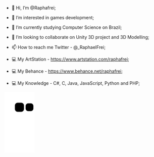 - 👋 Hi, I’m @Raphafrei;

- 👀 I’m interested in games development;

- 🌱 I’m currently studying Computer Science on Brazil;

- 💞️ I’m looking to collaborate on Unity 3D project and 3D Modelling;

- 📫 How to reach me Twitter - @_RaphaelFrei;

- 💻 My ArtStation - https://www.artstation.com/raphafrei;

- 💻 My Behance - https://www.behance.net/raphafrei;

- 💻 My Knowledge - C#, C, Java, JavaScript, Python and PHP;

![Snake animation](https://github.com/rafaballerini/rafaballerini/blob/output/github-contribution-grid-snake.svg)
